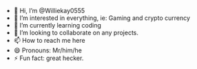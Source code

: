 - 👋 Hi, I’m @Williekay0555
- 👀 I’m interested in everything, ie: Gaming and crypto currency
- 🌱 I’m currently learning coding
- 💞️ I’m looking to collaborate on any projects.
- 📫 How to reach me here
- 😄 Pronouns: Mr/him/he
- ⚡ Fun fact: great hecker.

<!---
Williekay0555/Williekay0555 is a ✨ special ✨ repository because its `README.md` (this file) appears on your GitHub profile.
You can click the Preview link to take a look at your changes.
--->
